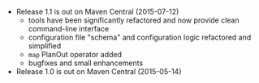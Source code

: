 * Release 1.1 is out on Maven Central (2015-07-12)
  - tools have been significantly refactored and now provide clean command-line interface
  - configuration file "schema" and configuration logic refactored and simplified
  - `map` PlanOut operator added
  - bugfixes and small enhancements
* Release 1.0 is out on Maven Central (2015-05-14)
